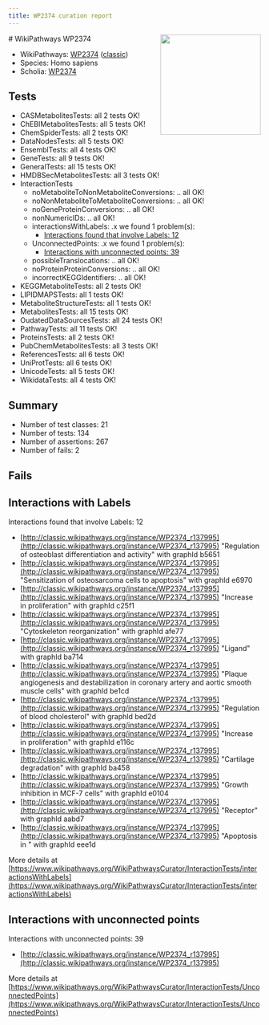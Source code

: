 ```yaml
---
title: WP2374 curation report
---
```


<img style="float: right; width: 200px" src="https://upload.wikimedia.org/wikipedia/commons/thumb/8/83/Wplogo_with_text_500.png/640px-Wplogo_with_text_500.png" />
# WikiPathways WP2374

* WikiPathways: [WP2374](https://wikipathways.org/pathways/WP2374) ([classic](https://classic.wikipathways.org/instance/WP2374))
* Species: Homo sapiens
* Scholia: [WP2374](https://scholia.toolforge.org/wikipathways/WP2374)
## Tests
* CASMetabolitesTests: all 2 tests OK!
* ChEBIMetabolitesTests: all 5 tests OK!
* ChemSpiderTests: all 2 tests OK!
* DataNodesTests: all 5 tests OK!
* EnsemblTests: all 4 tests OK!
* GeneTests: all 9 tests OK!
* GeneralTests: all 15 tests OK!
* HMDBSecMetabolitesTests: all 3 tests OK!
* InteractionTests
    * noMetaboliteToNonMetaboliteConversions: .. all OK!
    * noNonMetaboliteToMetaboliteConversions: .. all OK!
    * noGeneProteinConversions: .. all OK!
    * nonNumericIDs: .. all OK!
    * interactionsWithLabels: .x we found 1 problem(s):
        * [Interactions found that involve Labels: 12](#fe97a8ba)
    * UnconnectedPoints: .x we found 1 problem(s):
        * [Interactions with unconnected points: 39](#7f1d40be)
    * possibleTranslocations: .. all OK!
    * noProteinProteinConversions: .. all OK!
    * incorrectKEGGIdentifiers: .. all OK!
* KEGGMetaboliteTests: all 2 tests OK!
* LIPIDMAPSTests: all 1 tests OK!
* MetaboliteStructureTests: all 1 tests OK!
* MetabolitesTests: all 15 tests OK!
* OudatedDataSourcesTests: all 24 tests OK!
* PathwayTests: all 11 tests OK!
* ProteinsTests: all 2 tests OK!
* PubChemMetabolitesTests: all 3 tests OK!
* ReferencesTests: all 6 tests OK!
* UniProtTests: all 6 tests OK!
* UnicodeTests: all 5 tests OK!
* WikidataTests: all 4 tests OK!


## Summary

* Number of test classes: 21
* Number of tests: 134
* Number of assertions: 267
* Number of fails: 2

## Fails

<a name="fe97a8ba" />

## Interactions with Labels

Interactions found that involve Labels: 12

* [http://classic.wikipathways.org/instance/WP2374_r137995](http://classic.wikipathways.org/instance/WP2374_r137995) "Regulation of 
osteoblast
differentiation
and activity" with graphId b5651
* [http://classic.wikipathways.org/instance/WP2374_r137995](http://classic.wikipathways.org/instance/WP2374_r137995) "Sensitization of 
osteosarcoma cells
to apoptosis" with graphId e6970
* [http://classic.wikipathways.org/instance/WP2374_r137995](http://classic.wikipathways.org/instance/WP2374_r137995) "Increase in 
proliferation" with graphId c25f1
* [http://classic.wikipathways.org/instance/WP2374_r137995](http://classic.wikipathways.org/instance/WP2374_r137995) "Cytoskeleton
reorganization" with graphId afe77
* [http://classic.wikipathways.org/instance/WP2374_r137995](http://classic.wikipathways.org/instance/WP2374_r137995) "Ligand" with graphId ba714
* [http://classic.wikipathways.org/instance/WP2374_r137995](http://classic.wikipathways.org/instance/WP2374_r137995) "Plaque
angiogenesis and 
destabilization in
coronary artery
and aortic smooth
muscle cells" with graphId be1cd
* [http://classic.wikipathways.org/instance/WP2374_r137995](http://classic.wikipathways.org/instance/WP2374_r137995) "Regulation of
blood cholesterol" with graphId bed2d
* [http://classic.wikipathways.org/instance/WP2374_r137995](http://classic.wikipathways.org/instance/WP2374_r137995) "Increase in 
proliferation" with graphId e116c
* [http://classic.wikipathways.org/instance/WP2374_r137995](http://classic.wikipathways.org/instance/WP2374_r137995) "Cartilage
degradation" with graphId ba458
* [http://classic.wikipathways.org/instance/WP2374_r137995](http://classic.wikipathways.org/instance/WP2374_r137995) "Growth
inhibition
in MCF-7
cells" with graphId e0104
* [http://classic.wikipathways.org/instance/WP2374_r137995](http://classic.wikipathways.org/instance/WP2374_r137995) "Receptor" with graphId aabd7
* [http://classic.wikipathways.org/instance/WP2374_r137995](http://classic.wikipathways.org/instance/WP2374_r137995) "Apoptosis in 
" with graphId eee1d


More details at [https://www.wikipathways.org/WikiPathwaysCurator/InteractionTests/interactionsWithLabels](https://www.wikipathways.org/WikiPathwaysCurator/InteractionTests/interactionsWithLabels)

<a name="7f1d40be" />

## Interactions with unconnected points

Interactions with unconnected points: 39

* [http://classic.wikipathways.org/instance/WP2374_r137995](http://classic.wikipathways.org/instance/WP2374_r137995)


More details at [https://www.wikipathways.org/WikiPathwaysCurator/InteractionTests/UnconnectedPoints](https://www.wikipathways.org/WikiPathwaysCurator/InteractionTests/UnconnectedPoints)

